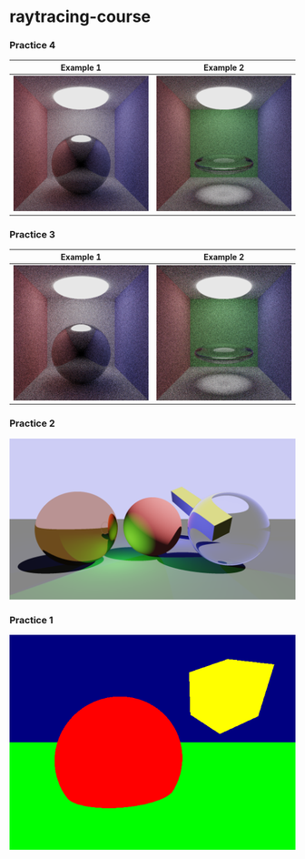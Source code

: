 # raytracing-course

### Practice 4
| Example 1 | Example 2 |
| -------------- | --------------- |
| ![Practice 4 example 1](images/pr4_1.png) | ![Practice 4 example 2](images/pr4_2.png) |

### Practice 3
| Example 1 | Example 2 |
| -------------- | --------------- |
| ![Practice 3 example 1](images/pr3_1.png) | ![Practice 3 example 2](images/pr3_2.png) |


### Practice 2
![Practice 2 example](images/pr2.png)

### Practice 1
![Practice 1 example](images/pr1.png)
